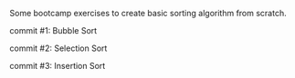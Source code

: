 Some bootcamp exercises to create basic sorting algorithm from scratch.

commit #1: Bubble Sort

commit #2: Selection Sort

commit #3: Insertion Sort